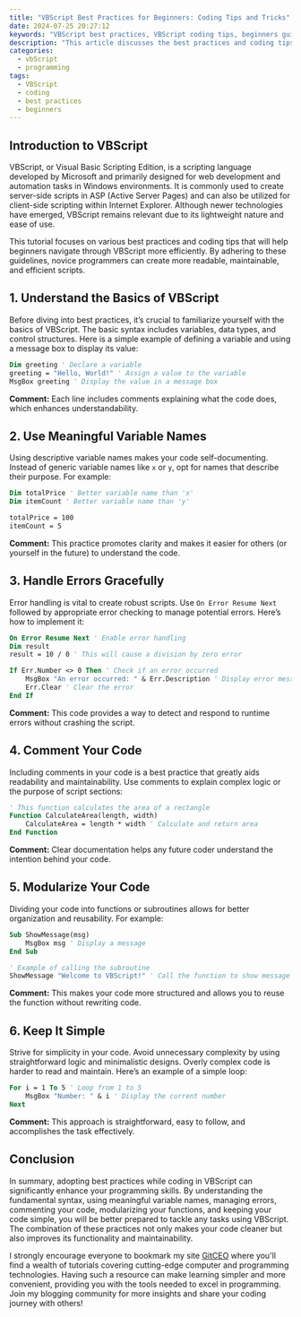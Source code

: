 ```yaml
---
title: "VBScript Best Practices for Beginners: Coding Tips and Tricks"
date: 2024-07-25 20:27:12
keywords: "VBScript best practices, VBScript coding tips, beginners guide to VBScript, improve VBScript coding, VBScript techniques"
description: "This article discusses the best practices and coding tips for beginners in VBScript. It provides a comprehensive guide on how to write clean and efficient VBScript code. From understanding the basic syntax to using functions, error handling, and commenting, readers will learn essential techniques to improve their coding skills. This guide aims to equip beginners with the tools they need to write better VBScript code. Whether you are automating tasks in Windows environments or developing small scripts, following these best practices will enhance your programming abilities. Practical examples and detailed explanations are included for easier understanding and application."
categories:
  - vbScript
  - programming
tags:
  - VBScript
  - coding
  - best practices
  - beginners
---
```


## Introduction to VBScript

VBScript, or Visual Basic Scripting Edition, is a scripting language developed by Microsoft and primarily designed for web development and automation tasks in Windows environments. It is commonly used to create server-side scripts in ASP (Active Server Pages) and can also be utilized for client-side scripting within Internet Explorer. Although newer technologies have emerged, VBScript remains relevant due to its lightweight nature and ease of use.

This tutorial focuses on various best practices and coding tips that will help beginners navigate through VBScript more efficiently. By adhering to these guidelines, novice programmers can create more readable, maintainable, and efficient scripts.

<!-- more -->

## 1. Understand the Basics of VBScript

Before diving into best practices, it’s crucial to familiarize yourself with the basics of VBScript. The basic syntax includes variables, data types, and control structures. Here is a simple example of defining a variable and using a message box to display its value:

```vb
Dim greeting ' Declare a variable
greeting = "Hello, World!" ' Assign a value to the variable
MsgBox greeting ' Display the value in a message box
```
**Comment:** Each line includes comments explaining what the code does, which enhances understandability.

## 2. Use Meaningful Variable Names

Using descriptive variable names makes your code self-documenting. Instead of generic variable names like `x` or `y`, opt for names that describe their purpose. For example:

```vb
Dim totalPrice ' Better variable name than 'x'
Dim itemCount ' Better variable name than 'y'

totalPrice = 100
itemCount = 5
```
**Comment:** This practice promotes clarity and makes it easier for others (or yourself in the future) to understand the code.

## 3. Handle Errors Gracefully

Error handling is vital to create robust scripts. Use `On Error Resume Next` followed by appropriate error checking to manage potential errors. Here’s how to implement it:

```vb
On Error Resume Next ' Enable error handling
Dim result
result = 10 / 0 ' This will cause a division by zero error

If Err.Number <> 0 Then ' Check if an error occurred
    MsgBox "An error occurred: " & Err.Description ' Display error message
    Err.Clear ' Clear the error
End If
```
**Comment:** This code provides a way to detect and respond to runtime errors without crashing the script.

## 4. Comment Your Code

Including comments in your code is a best practice that greatly aids readability and maintainability. Use comments to explain complex logic or the purpose of script sections:

```vb
' This function calculates the area of a rectangle
Function CalculateArea(length, width)
    CalculateArea = length * width ' Calculate and return area
End Function
```
**Comment:** Clear documentation helps any future coder understand the intention behind your code.

## 5. Modularize Your Code

Dividing your code into functions or subroutines allows for better organization and reusability. For example:

```vb
Sub ShowMessage(msg)
    MsgBox msg ' Display a message
End Sub

' Example of calling the subroutine
ShowMessage "Welcome to VBScript!" ' Call the function to show message
```
**Comment:** This makes your code more structured and allows you to reuse the function without rewriting code.

## 6. Keep It Simple

Strive for simplicity in your code. Avoid unnecessary complexity by using straightforward logic and minimalistic designs. Overly complex code is harder to read and maintain. Here’s an example of a simple loop:

```vb
For i = 1 To 5 ' Loop from 1 to 5
    MsgBox "Number: " & i ' Display the current number
Next
```
**Comment:** This approach is straightforward, easy to follow, and accomplishes the task effectively.

## Conclusion

In summary, adopting best practices while coding in VBScript can significantly enhance your programming skills. By understanding the fundamental syntax, using meaningful variable names, managing errors, commenting your code, modularizing your functions, and keeping your code simple, you will be better prepared to tackle any tasks using VBScript. The combination of these practices not only makes your code cleaner but also improves its functionality and maintainability.

I strongly encourage everyone to bookmark my site [GitCEO](https://gitceo.com) where you'll find a wealth of tutorials covering cutting-edge computer and programming technologies. Having such a resource can make learning simpler and more convenient, providing you with the tools needed to excel in programming. Join my blogging community for more insights and share your coding journey with others!
